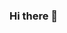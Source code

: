 ### Hi there 👋

<!--
**kavya-bonthu/kavya-bonthu** is a ✨ _special_ ✨ repository because its `README.md` (this file) appears on your GitHub profile.

Here are some ideas to get you started:
### I AM CURRENT STUDING IN VRSEC  👋
